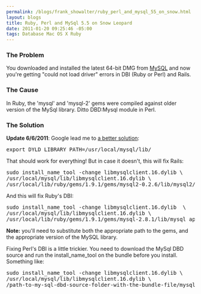 ```yaml
--- 
permalink: /blogs/frank_showalter/ruby_perl_and_mysql_55_on_snow.html
layout: blogs
title: Ruby, Perl and MySql 5.5 on Snow Leopard
date: 2011-01-20 09:25:46 -05:00
tags: Database Mac OS X Ruby
---
```

<h3>The Problem</h3>

<p>You downloaded and installed the latest 64-bit DMG from <a href="http://dev.mysql.com/downloads/mysql/">MySQL</a> and now you're getting "could not load driver" errors in DBI (Ruby or Perl) and Rails.</p>

<h3>The Cause</h3>

<p>In Ruby, the 'mysql' and 'mysql-2' gems were compiled against older version of the MySql library. Ditto DBD:Mysql module in Perl.</p>

<h3>The Solution</h3>

<p><strong>Update 6/6/2011</strong>: Google lead me to <a href="http://www.blog.bridgeutopiaweb.com/post/how-to-fix-mysql-load-issues-on-mac-os-x/">a better solution</a>:</p>

<pre>export DYLD_LIBRARY_PATH=/usr/local/mysql/lib/</pre>

<p>That should work for everything! But in case it doesn't, this will fix Rails:</p>
<pre class="prettyprint">
sudo install_name_tool -change libmysqlclient.16.dylib \ 
/usr/local/mysql/lib/libmysqlclient.16.dylib \
/usr/local/lib/ruby/gems/1.9.1/gems/mysql2-0.2.6/lib/mysql2/mysql2.bundle
</pre>

<p>And this will fix Ruby's DBI:</p>
<pre class="prettyprint">
sudo install_name_tool -change libmysqlclient.16.dylib  \ 
/usr/local/mysql/lib/libmysqlclient.16.dylib \
/usr/local/lib/ruby/gems/1.9.1/gems/mysql-2.8.1/lib/mysql_api.bundle
</pre>

<p><strong>Note:</strong> you'll need to substitute both the appropriate path to the gems, and the appropriate version of the MySQL library.</p>

<p>Fixing Perl's DBI is a little trickier. You need to download the MySql DBD source and run the install_name_tool on the bundle before you install. Something like:</p>

<pre class="prettyprint">
sudo install_name_tool -change libmysqlclient.16.dylib \ 
/usr/local/mysql/lib/libmysqlclient.16.dylib \
/path-to-my-sql-dbd-source-folder-with-the-bundle-file/mysql.bundle
</pre> 
